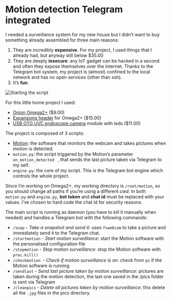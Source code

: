 # Motion detection Telegram integrated
I needed a surveillance system for my new house but I didn’t want to buy something already assembled for three main reasons:
1. They are incredibly **expensive**. For my project, I used things that I already had, but anyway still below $35.00
2. They are deeply **insecure**: any IoT gadget can be hacked in a second and often they expose themselves over the Internet. Thanks to the Telegram bot system, my project is (almost) confined to the local network and has no open services (other than ssh).
3. It’s **fun**.

![Starting the script](https://www.ttan.org/disk/engine.png)

For this little home project I used:
- [Onion Omega2+][1] ($9.00)
- [Expansions header][2] for Omega2+ ($15.00)
-  [USB OTG UVC endoscope camera][3] module with leds ($11.00)

The project is composed of 3 scripts:
- [Motion][4]: the software that monitors the webcam and takes pictures  when motion is detected. 
- `motion.py`: the script triggered by the Motion’s parameter `on_motion_detected ` , that sends the last picture taken via Telegram to my self.
- `engine.py`: the core of my script. This is the Telegram bot engine which controls the whole project.

Since I’m working on Omega2+, my working directory is `/root/motion`, so you should change all paths if you’re using a different *cwd*. In both `motion.py` and `engine.py`, **bot token** and **chat id** must be replaced with your values. I’ve chosen to hard code the chat id for security reasons.

The main script is running as daemon (you have to kill it manually when needed) and handles a Telegram bot with the following commands:

- `/snap` - *Take a snapshot and send it*: uses `fswebcam` to take a picture and immediately send it to the Telegram chat.
- `/startmotion` - *Start motion surveillance*: start the Motion software with the personalised configuration file
- `/stopmotion` - *Stop motion surveillance*: stop the Motion software with `proc.kill()`
- `/checkmotion `- *Check if motion surveillance is on*: check from `ps` if the Motion software is running
- `/sendlast` - *Send last picture taken by motion surveillance*: pictures are taken during the motion detection, the last one saved in the /pics folder is sent via Telegram
- `/cleanpics` - *Delete all pictures taken by motion surveillance*: this delete all the `.jpg` files in the pics directory.  

[1]:	https://onion.io/store/omega2p/ "Onion Omega2+"
[2]:	https://onion.io/store/expansion-dock/ "Expansions dock"
[3]:	https://www.aliexpress.com/item/OTG-UVC-support-hd-endoscope-camera-module-Diameter-13mm-Linux-Android-Windows-MAC-with-LED-with/32761158688.html
[4]:	https://github.com/Motion-Project/motion "Motion"
